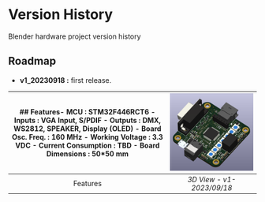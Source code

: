 # Version History

Blender hardware project version history

## Roadmap

- __v1_20230918 :__ first release.

| ## Features- __MCU :__ STM32F446RCT6 - __Inputs :__ VGA Input, S/PDIF - __Outputs :__ DMX, WS2812, SPEAKER, Display (OLED) - __Board Osc. Freq. :__ 160 MHz - __Working Voltage :__ 3.3 VDC - __Current Consumption :__  TBD - __Board Dimensions :__ 50*50 mm | ![_3DView_v1_20230918](https://github.com/mend0z0/Blender/blob/main/Hardware/_Sub_HW_Blender/v1_20230918/Released%20Folder/v1.0%20-%2020230918/Media%20Content/Picture/_3DView_Blender_v1.0.png) |
|:--:|:--:| 
| Features | *3D View - v1-2023/09/18* |

